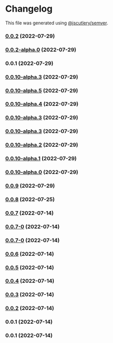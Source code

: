 # Changelog

This file was generated using [@jscutlery/semver](https://github.com/jscutlery/semver).

### [0.0.2](https://github.com/yurikrupnik/nx-go-playground/compare/go-myutils-0.0.2-alpha.0...go-myutils-0.0.2) (2022-07-29)

### [0.0.2-alpha.0](https://github.com/yurikrupnik/nx-go-playground/compare/go-myutils-0.0.1...go-myutils-0.0.2-alpha.0) (2022-07-29)

### 0.0.1 (2022-07-29)

### [0.0.10-alpha.3](https://github.com/yurikrupnik/nx-go-playground/compare/go-myutils-0.0.10-alpha.2...go-myutils-0.0.10-alpha.3) (2022-07-29)

### [0.0.10-alpha.5](https://github.com/yurikrupnik/nx-go-playground/compare/go-myutils-0.0.10-alpha.4...go-myutils-0.0.10-alpha.5) (2022-07-29)

### [0.0.10-alpha.4](https://github.com/yurikrupnik/nx-go-playground/compare/go-myutils-0.0.10-alpha.3...go-myutils-0.0.10-alpha.4) (2022-07-29)

### [0.0.10-alpha.3](https://github.com/yurikrupnik/nx-go-playground/compare/go-myutils-0.0.10-alpha.2...go-myutils-0.0.10-alpha.3) (2022-07-29)

### [0.0.10-alpha.3](https://github.com/yurikrupnik/nx-go-playground/compare/go-myutils-0.0.10-alpha.2...go-myutils-0.0.10-alpha.3) (2022-07-29)

### [0.0.10-alpha.2](https://github.com/yurikrupnik/nx-go-playground/compare/go-myutils-0.0.10-alpha.1...go-myutils-0.0.10-alpha.2) (2022-07-29)

### [0.0.10-alpha.1](https://github.com/yurikrupnik/nx-go-playground/compare/go-myutils-0.0.10-alpha.0...go-myutils-0.0.10-alpha.1) (2022-07-29)

### [0.0.10-alpha.0](https://github.com/yurikrupnik/nx-go-playground/compare/go-myutils-0.0.9...go-myutils-0.0.10-alpha.0) (2022-07-29)

### [0.0.9](https://github.com/yurikrupnik/nx-go-playground/compare/go-myutils-0.0.8...go-myutils-0.0.9) (2022-07-29)

### [0.0.8](https://github.com/yurikrupnik/nx-go-playground/compare/go-myutils-0.0.7...go-myutils-0.0.8) (2022-07-25)

### [0.0.7](https://github.com/yurikrupnik/nx-go-playground/compare/go-myutils-0.0.7-0...go-myutils-0.0.7) (2022-07-14)

### [0.0.7-0](https://github.com/yurikrupnik/nx-go-playground/compare/go-myutils-0.0.7-0...go-myutils-0.0.7-0) (2022-07-14)

### [0.0.7-0](https://github.com/yurikrupnik/nx-go-playground/compare/go-myutils-0.0.6...go-myutils-0.0.7-0) (2022-07-14)

### [0.0.6](https://github.com/yurikrupnik/nx-go-playground/compare/go-myutils-0.0.5...go-myutils-0.0.6) (2022-07-14)

### [0.0.5](https://github.com/yurikrupnik/nx-go-playground/compare/go-myutils-0.0.4...go-myutils-0.0.5) (2022-07-14)

### [0.0.4](https://github.com/yurikrupnik/nx-go-playground/compare/go-myutils-0.0.3...go-myutils-0.0.4) (2022-07-14)

### [0.0.3](https://github.com/yurikrupnik/nx-go-playground/compare/go-myutils-0.0.2...go-myutils-0.0.3) (2022-07-14)

### [0.0.2](https://github.com/yurikrupnik/nx-go-playground/compare/go-myutils-0.0.1...go-myutils-0.0.2) (2022-07-14)

### 0.0.1 (2022-07-14)

### 0.0.1 (2022-07-14)

